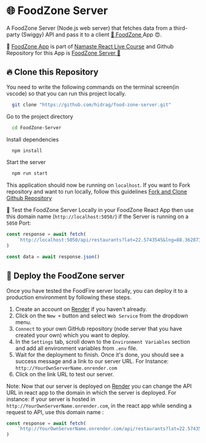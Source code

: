 # 🌐 FoodZone Server

A FoodZone Server (Node.js web server) that fetches data from a third-party (Swiggy) API and pass it to a client [🚀 FoodZone ](https://food-zone-aroy.vercel.app/) App 😍.

🍁 [FoodZone App](https://food-zone-aroy.vercel.app/) is part of [Namaste React Live Course](https://namastedev.com/learn/namaste-react) and Github Repository for this App is [FoodZone Server 💜](https://github.com/hidrag/food-zone-server) ️
<br/>

## 🔥 Clone this Repository

You need to write the following commands on the terminal screen(in vscode) so that you can run this project locally.

```bash
  git clone "https://github.com/hidrag/food-zone-server.git"
```

Go to the project directory

```bash
  cd FoodZone-Server
```

Install dependencies

```bash
  npm install
```

Start the server

```bash
  npm run start
```

This application should now be running on `localhost`. If you want to Fork repository and want to run locally, follow this guidelines [Fork and Clone Github Repository](https://docs.github.com/en/get-started/quickstart/fork-a-repo)

💫 Test the FoodZone Server Locally in your FoodZone React App then use this domain name (`http://localhost:5050/`) if the Server is running on a `5050` Port:

```javascript
const response = await fetch(
	`http://localhost:5050/api/restaurants?lat=22.5743545&lng=88.3628734&page_type=DESKTOP_WEB_LISTING`
)

const data = await response.json()
```

## 🔮 Deploy the FoodZone server

Once you have tested the FoodFire server locally, you can deploy it to a production environment by following these steps.

1. Create an account on [Render](https://render.com/) if you haven't already.
2. Click on the `New +` button and select `Web Service` from the dropdown menu.
3. `Connect` to your own GitHub repository (node server that you have created your own) which you want to deploy.
4. In the `Settings` tab, scroll down to the `Environment Variables` section and add all environment variables from `.env` file.
5. Wait for the deployment to finish. Once it's done, you should see a success message and a link to our server URL. For Instance: `http://YourOwnServerName.onrender.com`
6. Click on the link URL to test our server.

Note: Now that our server is deployed on [Render](https://render.com/) you can change the API URL in react app to the domain in which the server is deployed. For instance: if your server is hosted in `http://YourOwnServerName.onrender.com`, in the react app while sending a request to API, use this domain name :

```javascript
const response = await fetch(
	`http://YourOwnServerName.onrender.com/api/restaurants?lat=22.5743545&lng=88.3628734&page_type=DESKTOP_WEB_LISTING`
)
```
